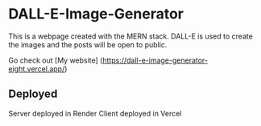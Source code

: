 # DALL-E-Image-Generator
This is a webpage created with the MERN stack. DALL-E is used to create the images and the posts will be open to public. 

Go check out [My website] (https://dall-e-image-generator-eight.vercel.app/)

## Deployed
Server deployed in Render
Client deployed in Vercel
